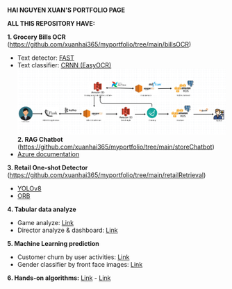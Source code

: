 **HAI NGUYEN XUAN'S PORTFOLIO PAGE**

**ALL THIS REPOSITORY HAVE:**

**1. Grocery Bills OCR** (https://github.com/xuanhai365/myportfolio/tree/main/billsOCR)
   - Text detector: [FAST](https://github.com/czczup/FAST)
   - Text classifier: [CRNN (EasyOCR)](https://github.com/JaidedAI/EasyOCR)
![BillsOCR workflow](https://github.com/xuanhai365/myportfolio/blob/main/billsOCR/workflow.png?raw=true)
**2. RAG Chatbot** (https://github.com/xuanhai365/myportfolio/tree/main/storeChatbot)
   - [Azure documentation](https://github.com/Azure-Samples/azure-search-openai-demo-csharp)
     
**3. Retail One-shot Detector** (https://github.com/xuanhai365/myportfolio/tree/main/retailRetrieval)
   - [YOLOv8](https://github.com/ultralytics/ultralytics)
   - [ORB](https://docs.opencv.org/4.x/d1/d89/tutorial_py_orb.html)
     
**4. Tabular data analyze**
   - Game analyze: [Link](https://github.com/xuanhai365/myportfolio/tree/main/gameAnalyze)
   - Director analyze & dashboard: [Link](https://github.com/xuanhai365/myportfolio/tree/main/directorAnalyze)
     
**5. Machine Learning prediction**
   - Customer churn by user activities: [Link](https://github.com/xuanhai365/myportfolio/tree/main/customerChurn)
   - Gender classifier by front face images: [Link](https://github.com/xuanhai365/myportfolio/tree/main/genderClassifier)
     
**6. Hands-on algorithms:** [Link](https://github.com/xuanhai365/myportfolio/tree/main/handsOnAlgs) - [Link](https://github.com/xuanhai365/myportfolio/tree/main/contentRecSys)
